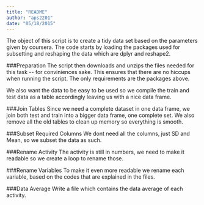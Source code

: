 ```yaml
---
title: "README"
author: "aps2201"
date: "05/18/2015"
---
```


The object of this script is to create a tidy data set based on the parameters given by coursera. The code starts by loading the packages used for subsetting and reshaping the data which are dplyr and reshape2.


###Preparation
The script then downloads and unzips the files needed for this task -- for conviniences sake. This ensures that there are no hiccups when running the script. The only requirements are the packages above.


We also want the data to be easy to be used so we compile the train and test data as a table accordingly leaving us with a nice data frame. 


###Join Tables
Since we need a complete dataset in one data frame, we join both test and train into a bigger data frame, one complete set. We also remove all the old tables to clean up memory so everything is smooth.


###Subset Required Columns
We dont need all the columns, just SD and Mean, so we subset the data as such.


###Rename Activity
The activity is still in numbers, we need to make it readable so we create a loop to rename those.


###Rename Variables
To make it even more readable we rename each variable, based on the codes that are explained in the files.

###Data Average
Write a file which contains the data average of each activity.
